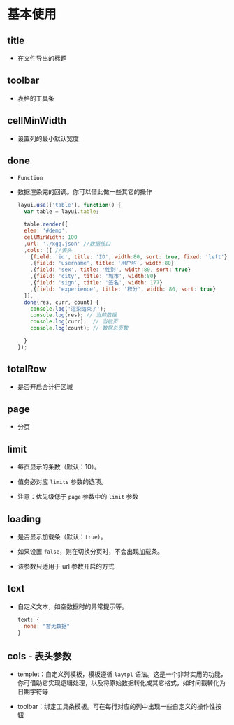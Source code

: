 # 基本使用

## title

  - 在文件导出的标题

## toolbar

  - 表格的工具条

## cellMinWidth

  - 设置列的最小默认宽度

## done

  - `Function`

  - 数据渲染完的回调。你可以借此做一些其它的操作

    ```javascript
    layui.use(['table'], function() {
      var table = layui.table;

      table.render({
      elem: '#demo',
      cellMinWidth: 100
      ,url: './xgg.json' //数据接口
      ,cols: [[ //表头
        {field: 'id', title: 'ID', width:80, sort: true, fixed: 'left'}
        ,{field: 'username', title: '用户名', width:80}
        ,{field: 'sex', title: '性别', width:80, sort: true}
        ,{field: 'city', title: '城市', width:80}
        ,{field: 'sign', title: '签名', width: 177}
        ,{field: 'experience', title: '积分', width: 80, sort: true}
      ]],
      done(res, curr, count) {
        console.log('渲染结束了');
        console.log(res); // 当前数据
        console.log(curr);  // 当前页
        console.log(count); // 数据总页数

      }
    });
    ```

## totalRow

  - 是否开启合计行区域

## page

  - 分页

## limit

  - 每页显示的条数（默认：10）。

  - 值务必对应 `limits` 参数的选项。

  - 注意：优先级低于 `page` 参数中的 `limit` 参数

## loading

  - 是否显示加载条（默认：`true`）。

  - 如果设置 `false`，则在切换分页时，不会出现加载条。

  - 该参数只适用于 url 参数开启的方式

## text

  - 自定义文本，如空数据时的异常提示等。

    ```javascript
    text: {
      none: "暂无数据"
    }
    ```

## cols - 表头参数

  - templet：自定义列模板，模板遵循 `laytpl` 语法。这是一个非常实用的功能，你可借助它实现逻辑处理，以及将原始数据转化成其它格式，如时间戳转化为日期字符等

  - toolbar：绑定工具条模板。可在每行对应的列中出现一些自定义的操作性按钮
